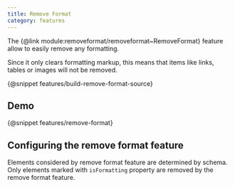 ```yaml
---
title: Remove Format
category: features
---
```


The {@link module:removeformat/removeformat~RemoveFormat} feature allow to easily remove any formatting.

Since it only clears formatting markup, this means that items like links, tables or images will not be removed.

{@snippet features/build-remove-format-source}

## Demo

{@snippet features/remove-format}

## Configuring the remove format feature

Elements considered by remove format feature are determined by schema. Only elements marked with `isFormatting` property are removed by the remove format feature.
